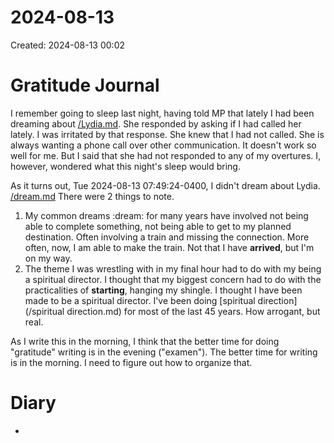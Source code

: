 # 2024-08-13
Created: 2024-08-13 00:02

# Gratitude Journal 

I remember going to sleep last night, having told MP that lately I had been dreaming about [/Lydia.md](/Lydia.md). She responded by asking if I had called her lately. I was irritated by that response. She knew that I had not called. She is always wanting a phone call over other communication. It doesn't work so well for me. But I said that she had not responded to any of my overtures. I, however, wondered what this night's sleep would bring.

As it turns out, Tue 2024-08-13 07:49:24-0400, I didn't dream about Lydia.  [/dream.md](/dream.md) There were 2 things to note. 

1. My common dreams :dream: for many years have involved not being able to complete something, not being able to get to my planned destination. Often involving a train and missing the connection. More often, now, I am able to make the train. Not that I have **arrived**, but I'm on my way.
2. The theme I was wrestling with in my final hour had to do with my being a spiritual director. I thought that my biggest concern had to do with the practicalities of **starting**, hanging my shingle. I thought I have been made to be a spiritual director. I've been doing [spiritual direction](/spiritual direction.md) for most of the last 45 years. How arrogant, but real.

As I write this in the morning, I think that the better time for doing "gratitude" writing is in the evening ("examen"). The better time for writing is in the morning. I need to figure out how to organize that. 

# Diary 

- 

